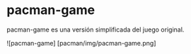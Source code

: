 # pacman-game

pacman-game es una versión simplificada del juego original.

![pacman-game] [pacman/img/pacman-game.png]
